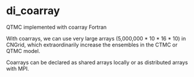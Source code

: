 # di_coarray
QTMC implemented with coarray Fortran

With coarrays, we can use very large arrays (5,000,000 * 10 * 16 * 10) in CNGrid, which extraordinarily increase the ensembles in the CTMC or QTMC model.

Coarrays can be declared as shared arrays locally or as distributed arrays with MPI.
